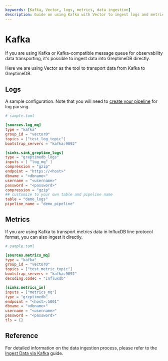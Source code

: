 ```yaml
---
keywords: [Kafka, Vector, logs, metrics, data ingestion]
description: Guide on using Kafka with Vector to ingest logs and metrics data into GreptimeCloud.
---
```


# Kafka

If you are using Kafka or Kafka-compatible message queue for observability data
transporting, it's possible to ingest data into GreptimeDB directly.

Here we are using Vector as the tool to transport data from Kafka to GreptimeDB.

## Logs

A sample configuration. Note that you will need to [create your
pipeline](https://docs.greptime.com/user-guide/logs/use-custom-pipelines/) for log
parsing.

```toml
# sample.toml

[sources.log_mq]
type = "kafka"
group_id = "vector0"
topics = ["test_log_topic"]
bootstrap_servers = "kafka:9092"

[sinks.sink_greptime_logs]
type = "greptimedb_logs"
inputs = [ "log_mq" ]
compression = "gzip"
endpoint = "https://<host>"
dbname = "<dbname>"
username = "<username>"
password = "<password>"
compression = "gzip"
## customize to your own table and pipeline name
table = "demo_logs"
pipeline_name = "demo_pipeline"
```

## Metrics

If you are using Kafka to transport metrics data in InfluxDB line protocol
format, you can also ingest it directly.

```toml
# sample.toml

[sources.metrics_mq]
type = "kafka"
group_id = "vector0"
topics = ["test_metric_topic"]
bootstrap_servers = "kafka:9092"
decoding.codec = "influxdb"

[sinks.metrics_in]
inputs = ["metrics_mq"]
type = "greptimedb"
endpoint = "<host>:5001"
dbname = "<dbname>"
username = "<username>"
password = "<password>"
tls = {}
```

## Reference

For detailed information on the data ingestion process, please refer to the [Ingest Data via Kafka](https://docs.greptime.com/user-guide/ingest-data/for-observability/kafka) guide.

